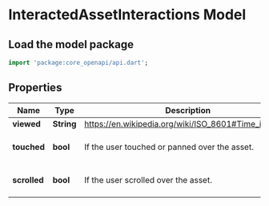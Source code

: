 # InteractedAssetInteractions Model

## Load the model package
```dart
import 'package:core_openapi/api.dart';
```

## Properties
Name | Type | Description | Notes
------------ | ------------- | ------------- | -------------
**viewed** | **String** | https://en.wikipedia.org/wiki/ISO_8601#Time_intervals | 
**touched** | **bool** | If the user touched or panned over the asset. | [optional] [default to false]
**scrolled** | **bool** | If the user scrolled over the asset. | [optional] [default to false]




